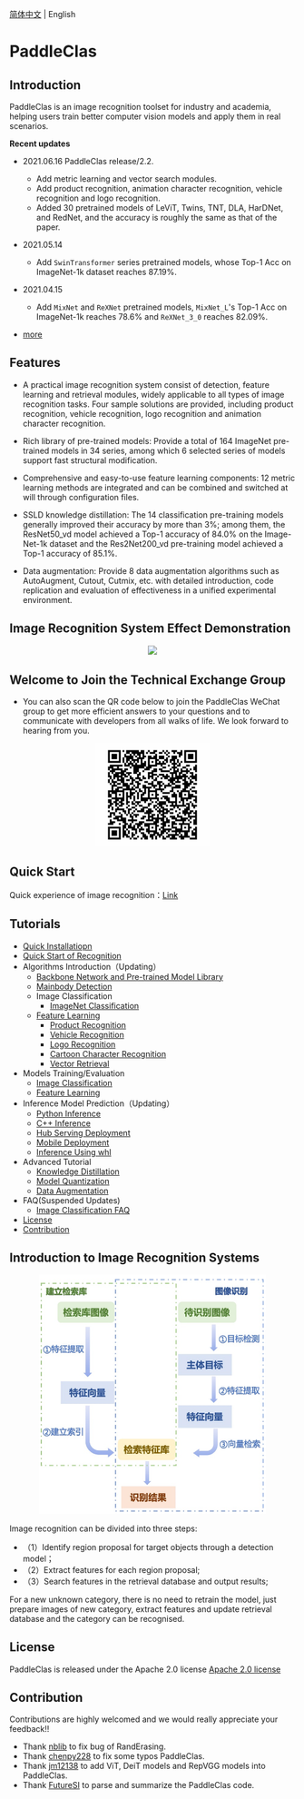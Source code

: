 [简体中文](README.md) | English

# PaddleClas

## Introduction

PaddleClas is an image recognition toolset for industry and academia, helping users train better computer vision models and apply them in real scenarios.

**Recent updates**

- 2021.06.16 PaddleClas release/2.2.
   - Add metric learning and vector search modules.
   - Add product recognition, animation character recognition, vehicle recognition and logo recognition.
   - Added 30 pretrained models of LeViT, Twins, TNT, DLA, HarDNet, and RedNet, and the accuracy is roughly the same as that of the paper.

- 2021.05.14
   - Add `SwinTransformer` series pretrained models, whose Top-1 Acc on ImageNet-1k dataset reaches 87.19%.

- 2021.04.15
   - Add `MixNet` and `ReXNet` pretrained models, `MixNet_L`'s Top-1 Acc on ImageNet-1k reaches 78.6% and `ReXNet_3_0` reaches 82.09%.

- [more](./docs/en/update_history_en.md)

## Features

- A practical image recognition system consist of detection, feature learning and retrieval modules, widely applicable to all types of image recognition tasks.
Four sample solutions are provided, including product recognition, vehicle recognition, logo recognition and animation character recognition.

- Rich library of pre-trained models: Provide a total of 164 ImageNet pre-trained models in 34 series, among which 6 selected series of models support fast structural modification.

- Comprehensive and easy-to-use feature learning components: 12 metric learning methods are integrated and can be combined and switched at will through configuration files.

- SSLD knowledge distillation: The 14 classification pre-training models generally improved their accuracy by more than 3%; among them, the ResNet50_vd model achieved a Top-1 accuracy of 84.0% on the Image-Net-1k dataset and the Res2Net200_vd pre-training model achieved a Top-1 accuracy of 85.1%.

- Data augmentation: Provide 8 data augmentation algorithms such as AutoAugment, Cutout, Cutmix, etc.  with detailed introduction, code replication and evaluation of effectiveness in a unified experimental environment.



## Image Recognition System Effect Demonstration
<div align="center">
<img src="./docs/images/recognition.gif"  width = "400" />
</div>

## Welcome to Join the Technical Exchange Group

* You can also scan the QR code below to join the PaddleClas WeChat group to get more efficient answers to your questions and to communicate with developers from all walks of life. We look forward to hearing from you.

<div align="center">
<img src="./docs/images/wx_group.png"  width = "200" />
</div>

## Quick Start
Quick experience of image recognition：[Link](./docs/zh_CN/tutorials/quick_start_recognition.md)

## Tutorials

- [Quick Installatiopn](./docs/zh_CN/tutorials/install.md)
- [Quick Start of Recognition](./docs/zh_CN/tutorials/quick_start_recognition.md)
- Algorithms Introduction（Updating）
    - [Backbone Network and Pre-trained Model Library](./docs/zh_CN/models/models_intro.md)
    - [Mainbody Detection](./docs/zh_CN/application/object_detection.md)
    - Image Classification
        - [ImageNet Classification](./docs/zh_CN/tutorials/quick_start_professional.md)
    - [Feature Learning](./docs/en/application/feature_learning_en.md)
        - [Product Recognition](./docs/en/application/product_recognition_en.md)
        - [Vehicle Recognition](./docs/en/application/vehicle_recognition_en.md)
        - [Logo Recognition](./docs/en/application/logo_recognition_en.md)
        - [Cartoon Character Recognition](./docs/en/application/cartoon_character_recognition_en.md)
        - [Vector Retrieval](./deploy/vector_search/README.md)
- Models Training/Evaluation
    - [Image Classification](./docs/zh_CN/tutorials/getting_started.md)
    - [Feature Learning](./docs/en/application/feature_learning_en.md)
- Inference Model Prediction（Updating）
    - [Python Inference](./docs/zh_CN/tutorials/getting_started.md)
    - [C++ Inference](./deploy/cpp_infer/readme.md)
    - [Hub Serving Deployment](./deploy/hubserving/readme.md)
    - [Mobile Deployment](./deploy/lite/readme.md)
    - [Inference Using whl](./docs/zh_CN/whl.md)
- Advanced Tutorial
    - [Knowledge Distillation](./docs/zh_CN/advanced_tutorials/distillation/distillation.md)
    - [Model Quantization](./docs/zh_CN/extension/paddle_quantization.md)
    - [Data Augmentation](./docs/zh_CN/advanced_tutorials/image_augmentation/ImageAugment.md)
- FAQ(Suspended Updates)
    - [Image Classification FAQ](docs/zh_CN/faq.md)
- [License](#License)
- [Contribution](#Contribution)


## Introduction to Image Recognition Systems

<a name="Introduction to Image Recognition Systems"></a>
<div align="center">
<img src="./docs/images/structure.png"  width = "400" />
</div>

Image recognition can be divided into three steps:
- （1）Identify region proposal for target objects through a detection model；
- （2）Extract features for each region proposal;
- （3）Search features in the retrieval database and output results;

For a new unknown category, there is no need to retrain the model, just prepare images of new category, extract features and update retrieval database and the category can be recognised.

<a name="License"></a>

## License
PaddleClas is released under the Apache 2.0 license <a href="https://github.com/PaddlePaddle/PaddleCLS/blob/master/LICENSE">Apache 2.0 license</a>


<a name="Contribution"></a>
## Contribution
Contributions are highly welcomed and we would really appreciate your feedback!!


- Thank [nblib](https://github.com/nblib) to fix bug of RandErasing.
- Thank [chenpy228](https://github.com/chenpy228) to fix some typos PaddleClas.
- Thank [jm12138](https://github.com/jm12138) to add ViT, DeiT models and RepVGG models into PaddleClas.
- Thank [FutureSI](https://aistudio.baidu.com/aistudio/personalcenter/thirdview/76563) to parse and summarize the PaddleClas code.
